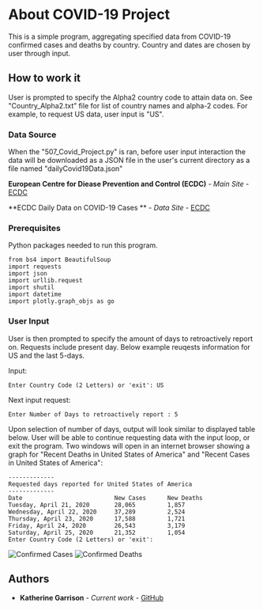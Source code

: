 # About COVID-19 Project

This is a simple program, aggregating specified data from COVID-19 confirmed cases and deaths by country. Country and dates are chosen by user through input.

## How to work it

User is prompted to specify the Alpha2 country code to attain data on.
    See "Country_Alpha2.txt” file for list of country names and alpha-2 codes.
    For example, to request US data, user input is "US".

### Data Source

When the "507_Covid_Project.py" is ran, before user input interaction the data will be downloaded as a JSON file in the user's current directory as a file named "dailyCovid19Data.json"

**European Centre for Diease Prevention and Control (ECDC)** - *Main Site* - [ECDC](https://www.ecdc.europa.eu/en)

**ECDC Daily Data on COVID-19 Cases ** - *Data Site* - [ECDC](https://opendata.ecdc.europa.eu/covid19/casedistribution/json)

### Prerequisites

Python packages needed to run this program.

```
from bs4 import BeautifulSoup
import requests
import json
import urllib.request
import shutil
import datetime
import plotly.graph_objs as go
```

### User Input

User is then prompted to specify the amount of days to retroactively report on. Requests include present day.
Below example reuqests information for US and the last 5-days.

Input:
```
Enter Country Code (2 Letters) or 'exit': US
```

Next input request:

```
Enter Number of Days to retroactively report : 5
```
Upon selection of number of days, output will look similar to displayed table below. User will be able to continue requesting data with the input loop, or exit the program.
Two windows will open in an internet browser showing a graph for "Recent Deaths in United States of America" and "Recent Cases in United States of America":

```
-------------
Requested days reported for United States of America
-------------
Date                          New Cases      New Deaths
Tuesday, April 21, 2020       28,065         1,857
Wednesday, April 22, 2020     37,289         2,524
Thursday, April 23, 2020      17,588         1,721
Friday, April 24, 2020        26,543         3,179
Saturday, April 25, 2020      21,352         1,054
Enter Country Code (2 Letters) or 'exit':
```
![Confirmed Cases](link-to-image)
![Confirmed Deaths](link-to-image)

## Authors

* **Katherine Garrison** - *Current work* - [GitHub](https://github.com/garrisok)

